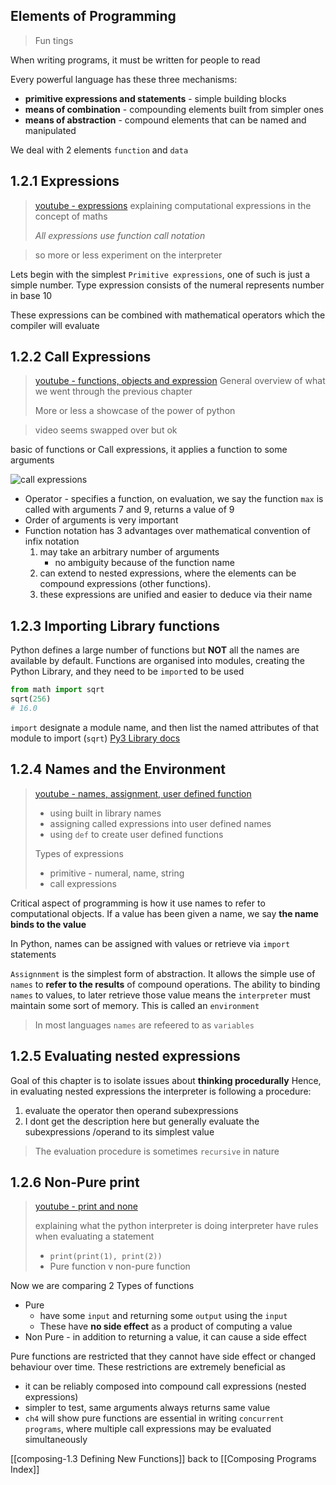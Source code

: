 ## Elements of Programming
> Fun tings

When writing programs, it must be written for people to read 

Every powerful language has these three mechanisms:
- **primitive expressions and statements** - simple building blocks
- **means of combination** - compounding elements built from simpler ones
- **means of abstraction** - compound elements that can be named and manipulated

We deal with 2 elements `function` and `data`

## 1.2.1 Expressions

> [youtube - expressions](https://www.youtube.com/watch?v=vguCdBIHQmI)
> explaining computational expressions in the concept of maths
>
> *All expressions use function call notation*

> so more or less experiment on the interpreter

Lets begin with the simplest `Primitive expressions`, one of such is just a simple number. Type expression consists of the numeral represents number in base 10

These expressions can be combined with mathematical operators which the compiler will evaluate

## 1.2.2 Call Expressions
> [youtube - functions, objects and expression](https://www.youtube.com/watch?v=2SopsFYlGr4)
> General overview of what we went through the previous chapter
> 
> More or less a showcase of the power of python

> video seems swapped over but ok

basic of functions or Call expressions, it applies a function to some arguments

![call expressions](https://composingprograms.com/img/call_expression.png)

- Operator - specifies a function, on evaluation, we say the function `max` is called with arguments 7 and 9, returns a value of 9
- Order of arguments is very important
- Function notation has 3 advantages over mathematical convention of infix notation
	1. may take an arbitrary number of arguments
		- no ambiguity because of the function name
	2. can extend to nested expressions, where the elements can be compound expressions (other functions).
	3. these expressions are unified and easier to deduce via their name

## 1.2.3 Importing Library functions

Python defines a large number of functions but **NOT** all the names are available by default.
Functions are organised into modules, creating the Python Library, and they need to be `import`ed to be used
```python
from math import sqrt
sqrt(256)
# 16.0
```
`import` designate a module name, and then list the named attributes of that module to import (`sqrt`) 
[Py3 Library docs](https://docs.python.org/3/library/index.html)

## 1.2.4 Names and the Environment

> [youtube - names, assignment, user defined function](https://www.youtube.com/watch?v=JinchX1Vn-I)
> - using built in library names
> - assigning called expressions into user defined names
> - using `def` to create user defined functions
>
> Types of expressions
> - primitive - numeral, name, string
> - call expressions

Critical aspect of programming is how it use names to refer to computational objects. If a value has been given a name, we say **the name binds to the value**

In Python, names can be assigned with values or retrieve via `import` statements

`Assignnment` is the simplest form of abstraction. It allows the simple use of `names` to **refer to the results** of compound operations.
The ability to binding `names` to values, to later retrieve those value means the `interpreter` must maintain some sort of memory.
This is called an `environment`

> In most languages `names` are refeered to as `variables`

## 1.2.5 Evaluating nested expressions

Goal of this chapter is to isolate issues about **thinking procedurally** 
Hence, in evaluating nested expressions the interpreter is following a procedure:
1. evaluate the operator then operand subexpressions
2. I dont get the description here but generally evaluate the subexpressions /operand to its simplest value

> The evaluation procedure is sometimes `recursive` in nature

## 1.2.6 Non-Pure print

> [youtube - print and none](https://www.youtube.com/watch?v=jNYc5Gdwo3c)
>
> explaining what the python interpreter is doing
> interpreter have rules when evaluating a statement
>
> - `print(print(1), print(2))`
> - Pure function v non-pure function

Now we are comparing 2 Types of functions
- Pure
	- have some `input` and returning some `output` using the `input`
	- These have **no side effect** as a product of computing a value
- Non Pure - in addition to returning a value, it can cause a side effect

Pure functions are restricted that they cannot have side effect or changed behaviour over time. These restrictions are extremely beneficial as 
- it can be reliably composed into compound call expressions (nested expressions)
- simpler to test, same arguments always returns same value
- `ch4` will show pure functions are essential in writing `concurrent programs`, where multiple call expressions may be evaluated simultaneously

[[composing-1.3 Defining New Functions]]
back to [[Composing Programs Index]]